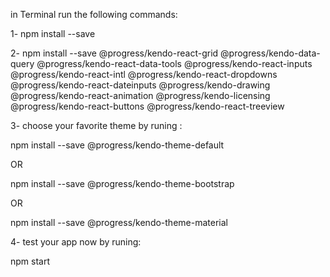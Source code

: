 in Terminal run the following commands:



1- npm install --save

2- npm install --save @progress/kendo-react-grid @progress/kendo-data-query @progress/kendo-react-data-tools @progress/kendo-react-inputs @progress/kendo-react-intl @progress/kendo-react-dropdowns @progress/kendo-react-dateinputs @progress/kendo-drawing @progress/kendo-react-animation @progress/kendo-licensing @progress/kendo-react-buttons @progress/kendo-react-treeview


3- choose your favorite theme by runing :


npm install --save @progress/kendo-theme-default


OR


npm install --save @progress/kendo-theme-bootstrap


OR


npm install --save @progress/kendo-theme-material



4- test your app now by runing:


npm start
